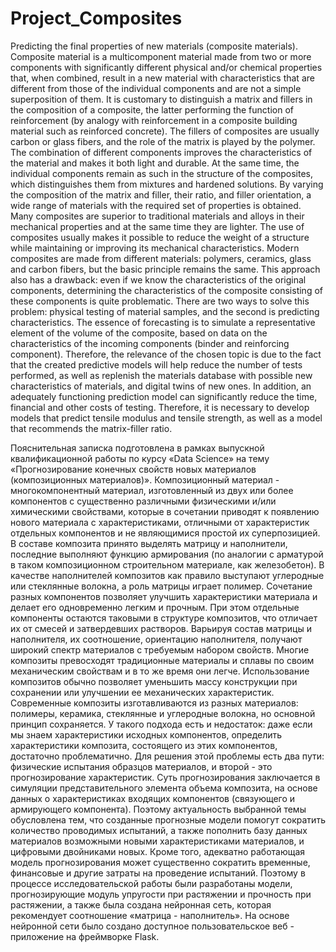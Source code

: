 # Project_Сomposites
Predicting the final properties of new materials (composite materials).
Composite material is a multicomponent material made from two or more components with significantly different physical and/or chemical properties that, when combined, result in a new material with characteristics that are different from those of the individual components and are not a simple superposition of them. It is customary to distinguish a matrix and fillers in the composition of a composite, the latter performing the function of reinforcement (by analogy with reinforcement in a composite building material such as reinforced concrete). The fillers of composites are usually carbon or glass fibers, and the role of the matrix is played by the polymer. The combination of different components improves the characteristics of the material and makes it both light and durable. At the same time, the individual components remain as such in the structure of the composites, which distinguishes them from mixtures and hardened solutions. By varying the composition of the matrix and filler, their ratio, and filler orientation, a wide range of materials with the required set of properties is obtained. Many composites are superior to traditional materials and alloys in their mechanical properties and at the same time they are lighter. The use of composites usually makes it possible to reduce the weight of a structure while maintaining or improving its mechanical characteristics. Modern composites are made from different materials: polymers, ceramics, glass and carbon fibers, but the basic principle remains the same. This approach also has a drawback: even if we know the characteristics of the original components, determining the characteristics of the composite consisting of these components is quite problematic. There are two ways to solve this problem: physical testing of material samples, and the second is predicting characteristics. The essence of forecasting is to simulate a representative element of the volume of the composite, based on data on the characteristics of the incoming components (binder and reinforcing component). Therefore, the relevance of the chosen topic is due to the fact that the created predictive models will help reduce the number of tests performed, as well as replenish the materials database with possible new characteristics of materials, and digital twins of new ones. In addition, an adequately functioning prediction model can significantly reduce the time, financial and other costs of testing. Therefore, it is necessary to develop models that predict tensile modulus and tensile strength, as well as a model that recommends the matrix-filler ratio.

Пояснительная записка подготовлена в рамках выпускной квалификационной работы по курсу «Data Science» на тему «Прогнозирование конечных свойств новых материалов (композиционных материалов)».
Композиционный материал - многокомпонентный материал, изготовленный из двух или более компонентов с существенно различными физическими и/или химическими свойствами, которые в сочетании приводят к появлению нового материала с характеристиками, отличными от характеристик отдельных компонентов и не являющимися простой их суперпозицией. В составе композита принято выделять матрицу и наполнители, последние выполняют функцию армирования (по аналогии с арматурой в таком композиционном строительном материале, как железобетон). В качестве наполнителей композитов как правило выступают углеродные или стеклянные волокна, а роль матрицы играет полимер. 
Сочетание разных компонентов позволяет улучшить характеристики материала и делает его одновременно легким и прочным. При этом отдельные компоненты остаются таковыми в структуре композитов, что отличает их от смесей и затвердевших растворов. Варьируя состав матрицы и наполнителя, их соотношение, ориентацию наполнителя, получают широкий спектр материалов с требуемым набором свойств. Многие композиты превосходят традиционные материалы и сплавы по своим механическим свойствам и в то же время они легче. Использование композитов обычно позволяет уменьшить массу конструкции при сохранении или улучшении ее механических характеристик.
Современные композиты изготавливаются из разных материалов: полимеры, керамика, стеклянные и углеродные волокна, но основной принцип сохраняется. У такого подхода есть и недостаток: даже если мы знаем характеристики исходных компонентов, определить характеристики композита, состоящего из этих компонентов, достаточно проблематично.
Для решения этой проблемы есть два пути: физические испытания образцов материалов, и второй - это прогнозирование характеристик. Суть прогнозирования заключается в симуляции представительного элемента объема композита, на основе данных о характеристиках входящих компонентов (связующего и армирующего компонента).
Поэтому актуальность выбранной темы обусловлена тем, что созданные прогнозные модели помогут сократить количество проводимых испытаний, а также пополнить базу данных материалов возможными новыми характеристиками материалов, и цифровыми двойниками новых. Кроме того, адекватно работающая модель прогнозирования может существенно сократить временные, финансовые и другие затраты на проведение испытаний. 
Поэтому в процессе исследовательской работы были разработаны модели, прогнозирующие модуль упругости при растяжении и прочность при растяжении, а также была создана нейронная сеть, которая рекомендует соотношение «матрица - наполнитель». На основе нейронной сети было создано доступное пользовательское веб - приложение на фреймворке Flask.
